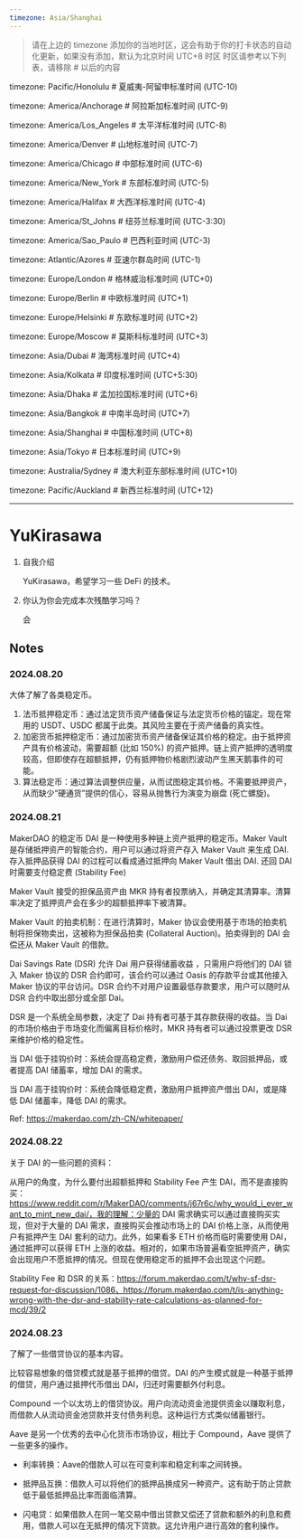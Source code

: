 ```yaml
---
timezone: Asia/Shanghai
---
```


> 请在上边的 timezone 添加你的当地时区，这会有助于你的打卡状态的自动化更新，如果没有添加，默认为北京时间 UTC+8 时区
> 时区请参考以下列表，请移除 # 以后的内容

timezone: Pacific/Honolulu # 夏威夷-阿留申标准时间 (UTC-10)

timezone: America/Anchorage # 阿拉斯加标准时间 (UTC-9)

timezone: America/Los_Angeles # 太平洋标准时间 (UTC-8)

timezone: America/Denver # 山地标准时间 (UTC-7)

timezone: America/Chicago # 中部标准时间 (UTC-6)

timezone: America/New_York # 东部标准时间 (UTC-5)

timezone: America/Halifax # 大西洋标准时间 (UTC-4)

timezone: America/St_Johns # 纽芬兰标准时间 (UTC-3:30)

timezone: America/Sao_Paulo # 巴西利亚时间 (UTC-3)

timezone: Atlantic/Azores # 亚速尔群岛时间 (UTC-1)

timezone: Europe/London # 格林威治标准时间 (UTC+0)

timezone: Europe/Berlin # 中欧标准时间 (UTC+1)

timezone: Europe/Helsinki # 东欧标准时间 (UTC+2)

timezone: Europe/Moscow # 莫斯科标准时间 (UTC+3)

timezone: Asia/Dubai # 海湾标准时间 (UTC+4)

timezone: Asia/Kolkata # 印度标准时间 (UTC+5:30)

timezone: Asia/Dhaka # 孟加拉国标准时间 (UTC+6)

timezone: Asia/Bangkok # 中南半岛时间 (UTC+7)

timezone: Asia/Shanghai # 中国标准时间 (UTC+8)

timezone: Asia/Tokyo # 日本标准时间 (UTC+9)

timezone: Australia/Sydney # 澳大利亚东部标准时间 (UTC+10)

timezone: Pacific/Auckland # 新西兰标准时间 (UTC+12)

---

# YuKirasawa

1. 自我介绍

   YuKirasawa，希望学习一些 DeFi 的技术。

2. 你认为你会完成本次残酷学习吗？

   会

## Notes

<!-- Content_START -->

### 2024.08.20

大体了解了各类稳定币。

1. 法币抵押稳定币：通过法定货币资产储备保证与法定货币价格的锚定。现在常用的 USDT、USDC 都属于此类。其风险主要在于资产储备的真实性。
2. 加密货币抵押稳定币：通过加密货币资产储备保证其价格的稳定。由于抵押资产具有价格波动，需要超额 (比如 150%) 的资产抵押。链上资产抵押的透明度较高，但即使存在超额抵押，仍有抵押物价格剧烈波动产生黑天鹅事件的可能。
3. 算法稳定币：通过算法调整供应量，从而试图稳定其价格。不需要抵押资产，从而缺少“硬通货”提供的信心，容易从抛售行为演变为崩盘 (死亡螺旋)。

### 2024.08.21

MakerDAO 的稳定币 DAI 是一种使用多种链上资产抵押的稳定币。Maker Vault 是存储抵押资产的智能合约，用户可以通过将资产存入 Maker Vault 来生成 DAI. 存入抵押品获得 DAI 的过程可以看成通过抵押向 Maker Vault 借出 DAI. 还回 DAI 时需要支付稳定费 (Stability Fee)

Maker Vault 接受的担保品资产由 MKR 持有者投票纳入，并确定其清算率。清算率决定了抵押资产会在多少的超额抵押率下被清算。

Maker Vault 的拍卖机制：在进行清算时，Maker 协议会使用基于市场的拍卖机制将担保物卖出，这被称为担保品拍卖 (Collateral Auction)。拍卖得到的 DAI 会偿还从 Maker Vault 的借款。

Dai Savings Rate (DSR) 允许 Dai 用户获得储蓄收益 ，只需用户将他们的 DAI 锁入 Maker 协议的 DSR 合约即可，该合约可以通过 Oasis 的存款平台或其他接入 Maker 协议的平台访问。DSR 合约不对用户设置最低存款要求，用户可以随时从 DSR 合约中取出部分或全部 Dai。

DSR 是一个系统全局参数，决定了 Dai 持有者可基于其存款获得的收益。当 Dai 的市场价格由于市场变化而偏离目标价格时，MKR 持有者可以通过投票更改 DSR 来维护价格的稳定性。

当 DAI 低于挂钩价时：系统会提高稳定费，激励用户偿还债务、取回抵押品，或者提高 DAI 储蓄率，增加 DAI 的需求。

当 DAI 高于挂钩价时：系统会降低稳定费，激励用户抵押资产借出 DAI，或是降低 DAI 储蓄率，降低 DAI 的需求。

Ref: https://makerdao.com/zh-CN/whitepaper/

### 2024.08.22

关于 DAI 的一些问题的资料：

从用户的角度，为什么要付出超额抵押和 Stability Fee 产生 DAI，而不是直接购买：https://www.reddit.com/r/MakerDAO/comments/j67r6c/why_would_i_ever_want_to_mint_new_dai/，我的理解：少量的 DAI 需求确实可以通过直接购买实现，但对于大量的 DAI 需求，直接购买会推动市场上的 DAI 价格上涨，从而使用户有抵押产生 DAI 套利的动力。此外，如果看多 ETH 价格而临时需要使用 DAI，通过抵押可以获得 ETH 上涨的收益。相对的，如果市场普遍看空抵押资产，确实会出现用户不愿抵押的情况。但现在使用稳定币的抵押不会出现这个问题。

Stability Fee 和 DSR 的关系：https://forum.makerdao.com/t/why-sf-dsr-request-for-discussion/1086、https://forum.makerdao.com/t/is-anything-wrong-with-the-dsr-and-stability-rate-calculations-as-planned-for-mcd/39/2

### 2024.08.23

了解了一些借贷协议的基本内容。

比较容易想象的借贷模式就是基于抵押的借贷。DAI 的产生模式就是一种基于抵押的借贷，用户通过抵押代币借出 DAI，归还时需要额外付利息。

Compound 一个以太坊上的借贷协议。用户向流动资金池提供资金以赚取利息，而借款人从流动资金池贷款并支付债务利息。这种运行方式类似储蓄银行。

Aave 是另一个优秀的去中心化货币市场协议，相比于 Compound，Aave 提供了一些更多的操作。

- 利率转换：Aave的借款人可以在可变利率和稳定利率之间转换。

- 抵押品互换：借款人可以将他们的抵押品换成另一种资产。这有助于防止贷款低于最低抵押品比率而面临清算。

- 闪电贷：如果借款人在同一笔交易中借出贷款又偿还了贷款和额外的利息和费用，借款人可以在无抵押的情况下贷款。这允许用户进行高效的套利操作。

<!-- Content_END -->
